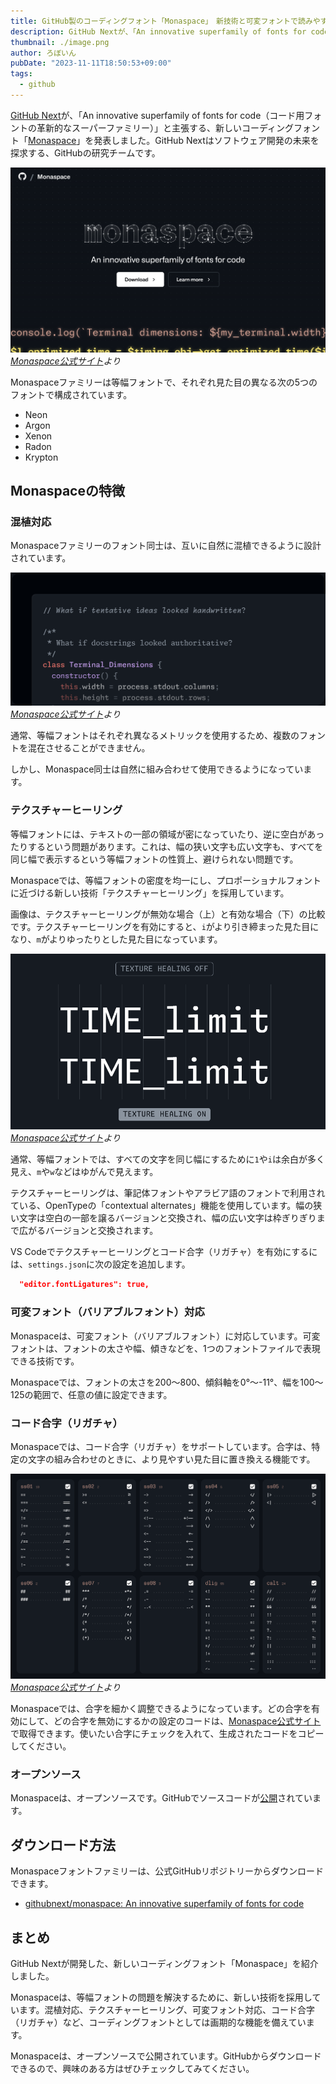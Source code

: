 ```yaml
---
title: GitHub製のコーディングフォント「Monaspace」　新技術と可変フォントで読みやすい
description: GitHub Nextが、「An innovative superfamily of fonts for code（コード用フォントの革新的なスーパーファミリー）」と主張する、可変フォント対応の新しいコーディングフォント「Monaspace」を発表しました。
thumbnail: ./image.png
author: ろぼいん
pubDate: "2023-11-11T18:50:53+09:00"
tags:
  - github
---
```


[GitHub Next](https://githubnext.com/)が、「An innovative superfamily of fonts for code（コード用フォントの革新的なスーパーファミリー）」と主張する、新しいコーディングフォント「[Monaspace](https://monaspace.githubnext.com/)」を発表しました。GitHub Nextはソフトウェア開発の未来を探求する、GitHubの研究チームです。

![Monaspace公式サイトのスクリーンショット](./image.png)
*[Monaspace公式サイト](https://monaspace.githubnext.com/)より*

Monaspaceファミリーは等幅フォントで、それぞれ見た目の異なる次の5つのフォントで構成されています。

- Neon
- Argon
- Xenon
- Radon
- Krypton

## Monaspaceの特徴

### 混植対応

Monaspaceファミリーのフォント同士は、互いに自然に混植できるように設計されています。

![複数のフォントフェイスを組み合わせたようす](./image-1.png)
*[Monaspace公式サイト](https://monaspace.githubnext.com/)より*

通常、等幅フォントはそれぞれ異なるメトリックを使用するため、複数のフォントを混在させることができません。

しかし、Monaspace同士は自然に組み合わせて使用できるようになっています。

### テクスチャーヒーリング

等幅フォントには、テキストの一部の領域が密になっていたり、逆に空白があったりするという問題があります。これは、幅の狭い文字も広い文字も、すべてを同じ幅で表示するという等幅フォントの性質上、避けられない問題です。

Monaspaceでは、等幅フォントの密度を均一にし、プロポーショナルフォントに近づける新しい技術「テクスチャーヒーリング」を採用しています。

画像は、テクスチャーヒーリングが無効な場合（上）と有効な場合（下）の比較です。テクスチャーヒーリングを有効にすると、``i``がより引き締まった見た目になり、``m``がよりゆったりとした見た目になっています。

![テクスチャーヒーリングが無効な場合（上）と有効な場合（下）の比較](./image-2.png)
*[Monaspace公式サイト](https://monaspace.githubnext.com/)より*

通常、等幅フォントでは、すべての文字を同じ幅にするために``1``や``i``は余白が多く見え、``m``や``w``などはゆがんで見えます。

テクスチャーヒーリングは、筆記体フォントやアラビア語のフォントで利用されている、OpenTypeの「contextual alternates」機能を使用しています。幅の狭い文字は空白の一部を譲るバージョンと交換され、幅の広い文字は枠ぎりぎりまで広がるバージョンと交換されます。

VS Codeでテクスチャーヒーリングとコード合字（リガチャ）を有効にするには、``settings.json``に次の設定を追加します。

```json
  "editor.fontLigatures": true,
```

### 可変フォント（バリアブルフォント）対応

Monaspaceは、可変フォント（バリアブルフォント）に対応しています。可変フォントは、フォントの太さや幅、傾きなどを、1つのフォントファイルで表現できる技術です。

Monaspaceでは、フォントの太さを200〜800、傾斜軸を0°〜-11°、幅を100〜125の範囲で、任意の値に設定できます。

### コード合字（リガチャ）

Monaspaceでは、コード合字（リガチャ）をサポートしています。合字は、特定の文字の組み合わせのときに、より見やすい見た目に置き換える機能です。

![リガチャの一覧](./image-3.png)
*[Monaspace公式サイト](https://monaspace.githubnext.com/)より*

Monaspaceでは、合字を細かく調整できるようになっています。どの合字を有効にして、どの合字を無効にするかの設定のコードは、[Monaspace公式サイト](https://monaspace.githubnext.com/)で取得できます。使いたい合字にチェックを入れて、生成されたコードをコピーしてください。

### オープンソース

Monaspaceは、オープンソースです。GitHubでソースコードが[公開](https://github.com/githubnext/monaspace)されています。

## ダウンロード方法

Monaspaceフォントファミリーは、公式GitHubリポジトリーからダウンロードできます。

- [githubnext/monaspace: An innovative superfamily of fonts for code](https://github.com/githubnext/monaspace#monaspace)

## まとめ

GitHub Nextが開発した、新しいコーディングフォント「Monaspace」を紹介しました。

Monaspaceは、等幅フォントの問題を解決するために、新しい技術を採用しています。混植対応、テクスチャーヒーリング、可変フォント対応、コード合字（リガチャ）など、コーディングフォントとしては画期的な機能を備えています。

Monaspaceは、オープンソースで公開されています。GitHubからダウンロードできるので、興味のある方はぜひチェックしてみてください。
